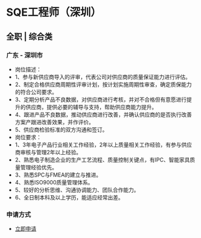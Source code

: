 
# SQE工程师（深圳）
## 全职  |  综合类
### 广东 - 深圳市

- 岗位描述：
- 1、参与新供应商导入的评审，代表公司对供应商的质量保证能力进行评估。
- 2、制定合格供应商周期性评审计划，按计划实施周期性审查，确定质保能力的符合公司要求。
- 3、定期分析产品不良数据，对供应商进行考核，并对不合格但有意愿进行提升的供应商，提供必要的辅导与支持，帮助供应商能力提升。
- 4、跟进产品不良数据，推动供应商进行改善，并确认供应商的是否执行改善方案产跟进改善效果，并作评价。
- 5、供应商检验标准的双方沟通和签订。
- 岗位要求：
- 1、3年电子产品行业相关工作经验，2年以上质量相关工作经验，有参与供应商审核与管理2年以上经验。
- 2、熟悉电子制造企业的生产工艺流程、质量控制关键点，有IPC、智能家具质量管理经验优先。
- 3、熟悉SPC与FMEA的建立与推进。
- 4、熟悉ISO9000质量管理体系。
- 5、较好的分析思维、沟通协调能力、团队合作能力。
- 6、全日制本科及以上学历，能适应经常出差。
### 申请方式
- <a href="mailto:hr@tuya.com?subject=求职简历-SQE工程师（深圳）-来自GitHub">立即申请</a>